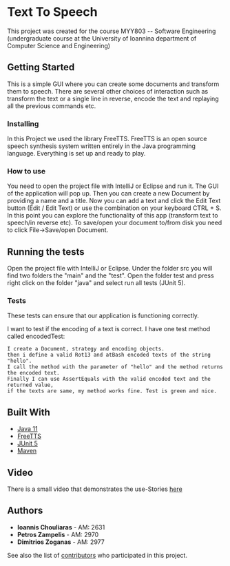 # Text To Speech 

This project was created for the course MYY803 -- Software Engineering (undergraduate course at the University of Ioannina department of Computer Science and Engineering) 

## Getting Started

This is a simple GUI where you can create some documents and transform them to speech. There are several other choices of interaction such as transform the text or a single line in reverse, encode the text and replaying all the previous commands etc.

### Installing

In this Project we used the library FreeTTS.
FreeTTS is an open source speech synthesis system written entirely in the Java programming language.
Everything is set up and ready to play.

### How to use 

You need to open the project file with IntelliJ or Eclipse and run it.
The GUI of the application will pop up. Then you can create a new Document by providing a name and a title. Now you can add a text and click the Edit Text button (Edit / Edit Text) or use the combination on your keyboard CTRL + S. In this point you can explore the functionality of this app (transform text to speech/in reverse etc). To save/open your document to/from disk you need to click File->Save/open Document.

## Running the tests

Open the project file with IntelliJ or Eclipse. Under the folder src you will find two folders the "main" and the "test". Open the folder test and press right click on the folder "java" and select run all tests (JUnit 5).

### Tests

These tests can ensure that our application is functioning correctly. 

I want to test if the encoding of a text is correct. I have one test method called encodedTest:
```
I create a Document, strategy and encoding objects.
then i define a valid Rot13 and atBash encoded texts of the string "hello".
I call the method with the parameter of "hello" and the method returns the encoded text.
Finally I can use AssertEquals with the valid encoded text and the returned value, 
if the texts are same, my method works fine. Test is green and nice.
```

## Built With

* [Java 11](https://www.oracle.com/java/technologies/javase-jdk11-downloads.html)
* [FreeTTS](https://freetts.sourceforge.io)
* [JUnit 5](https://junit.org/junit5/docs/current/user-guide/)
* [Maven](https://maven.apache.org/)


## Video

There is a small video that demonstrates the use-Stories [here](https://github.com/GiannisChouliaras/Software_Engineering--MYY803/tree/master/video)

## Authors

* **Ioannis Chouliaras** - AM: 2631
* **Petros Zampelis** - AM: 2970
* **Dimitrios Zoganas** - AM: 2977

See also the list of [contributors](https://github.com/GiannisChouliaras/Software_Engineering--MYY803/graphs/contributors) who participated in this project.


